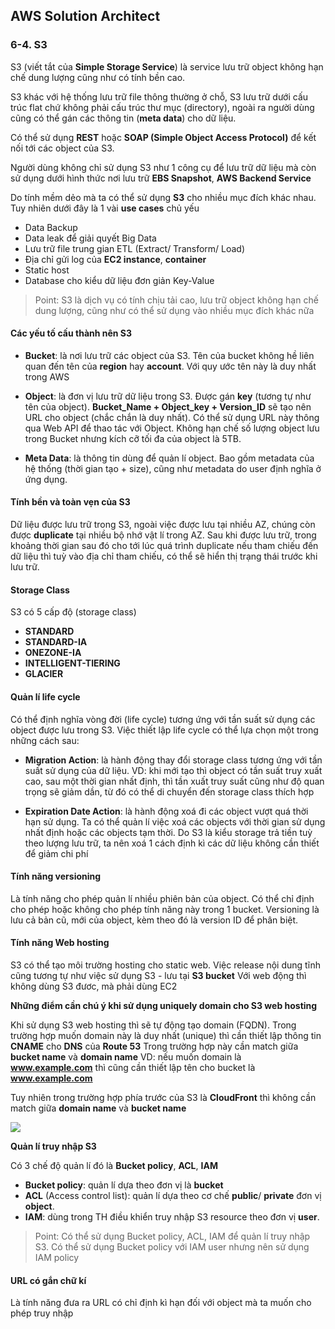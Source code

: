 ## AWS Solution Architect

### 6-4. S3

S3 (viết tắt của **Simple Storage Service**) là service lưu trữ object không hạn chế dung lượng cũng như có tính bền cao.

S3 khác với hệ thống lưu trữ file thông thường ở chỗ, S3 lưu trữ dưới cấu trúc flat chứ không phải cấu trúc thư mục (directory), ngoài ra người dùng cũng có thể gán các thông tin (**meta data**) cho dữ liệu.

Có thể sử dụng **REST** hoặc **SOAP (Simple Object Access Protocol)** để kết nối tới các object của S3.

Người dùng không chỉ sử dụng S3 như 1 công cụ để lưu trữ dữ liệu mà còn sử dụng dưới hình thức nơi lưu trữ **EBS Snapshot**, **AWS Backend Service**

Do tính mềm dẻo mà ta có thể sử dụng **S3** cho nhiều mục đích khác nhau. Tuy nhiên dưới đây là 1 vài **use cases** chủ yếu
- Data Backup
- Data leak để giải quyết Big Data
- Lưu trữ file trung gian ETL (Extract/ Transform/ Load)
- Địa chỉ gửi log của **EC2 instance**, **container**
- Static host
- Database cho kiểu dữ liệu đơn giản Key-Value

> Point: S3 là dịch vụ có tính chịu tải cao, lưu trữ object không hạn chế dung lượng, cũng như có thể sử dụng vào nhiều mục đích khác nữa

#### Các yếu tố cấu thành nên S3

- **Bucket**: là nơi lưu trữ các object của S3. Tên của bucket không hề liên quan đến tên của **region** hay **account**. Với quy ước tên này là duy nhất trong AWS

- **Object**: là đơn vị lưu trữ dữ liệu trong S3. Được gán **key** (tương tự như tên của object). **Bucket_Name + Object_key + Version_ID** sẽ tạo nên URL cho object (chắc chắn là duy nhất). Có thể sử dụng URL này thông qua Web API để thao tác với Object. Không hạn chế số lượng object lưu trong Bucket nhưng kích cỡ tối đa của object là 5TB.

- **Meta Data**: là thông tin dùng để quản lí object. Bao gồm metadata của hệ thống (thời gian tạo + size), cũng như metadata do user định nghĩa ở ứng dụng.

#### Tính bền và toàn vẹn của S3

Dữ liệu được lưu trữ trong S3, ngoài việc được lưu tại nhiều AZ, chúng còn được **duplicate** tại nhiều bộ nhớ vật lí trong AZ. Sau khi được lưu trữ, trong khoảng thời gian sau đó cho tới lúc quá trình duplicate nếu tham chiếu đến dữ liệu thì tuỳ vào địa chỉ tham chiếu, có thể sẽ hiển thị trạng thái trước khi lưu trữ.

#### Storage Class

S3 có 5 cấp độ (storage class)
- **STANDARD**
- **STANDARD-IA**
- **ONEZONE-IA**
- **INTELLIGENT-TIERING**
- **GLACIER**

#### Quản lí life cycle

Có thể định nghĩa vòng đời (life cycle) tương ứng với tần suất sử dụng các object được lưu trong S3. Việc thiết lập life cycle có thể lựa chọn một trong những cách sau:

- **Migration Action**: là hành động thay đổi storage class tương ứng với tần suất sử dụng của dữ liệu. VD: khi mới tạo thì object có tần suất truy xuất cao, sau một thời gian nhất định, thì tần xuất truy suất cũng như độ quan trọng sẽ giảm dần, từ đó có thể di chuyển đến storage class thích hợp

- **Expiration Date Action**: là hành động xoá đi các object vượt quá thời hạn sử dụng. Ta có thể quản lí việc xoá các objects với thời gian sử dụng nhất định hoặc các objects tạm thời. Do S3 là kiểu storage trả tiền tuỳ theo lượng lưu trữ, ta nên xoá 1 cách định kì các dữ liệu không cần thiết để giảm chi phí

#### Tính năng versioning

Là tính năng cho phép quản lí nhiều phiên bản của object.
Có thể chỉ định cho phép hoặc không cho phép tính năng này trong 1 bucket.
Versioning là lưu cả bản cũ, mới của object, kèm theo đó là version ID để phân biệt.

#### Tính năng Web hosting

S3 có thể tạo môi trường hosting cho static web.
Việc release nội dung tĩnh cũng tương tự như việc sử dụng S3 - lưu tại **S3 bucket**
Với web động thì không dùng S3 đươc, mà phải dùng EC2

**Những điểm cần chú ý khi sử dụng uniquely domain cho S3 web hosting**

Khi sử dụng S3 web hosting thì sẽ tự động tạo domain (FQDN). Trong trường hợp muốn domain này là duy nhất (unique) thì cần thiết lập thông tin **CNAME** cho **DNS** của **Route 53**
Trong trường hợp này cần match giữa **bucket name** và **domain name**
VD: nếu muốn domain là **www.example.com** thì cũng cần thiết lập tên cho bucket là **www.example.com**

Tuy nhiên trong trường hợp phía trước của S3 là **CloudFront** thì không cần match giữa **domain name** và **bucket name**

<img src="https://user-images.githubusercontent.com/43769314/61519551-20ba7000-aa47-11e9-865e-1dd1005d178c.png">

**Quản lí truy nhập S3**

Có 3 chế độ quản lí đó là **Bucket policy**, **ACL**, **IAM**
- **Bucket policy**: quản lí dựa theo đơn vị là **bucket**
- **ACL** (Access control list): quản lí dựa theo cơ chế **public**/ **private** đơn vị **object**.
- **IAM**: dùng trong TH điều khiển truy nhập S3 resource theo đơn vị **user**.

> Point: Có thể sử dụng Bucket policy, ACL, IAM để quản lí truy nhập S3. Có thể sử dụng Bucket policy với IAM user nhưng nên sử dụng IAM policy

#### URL có gắn chữ kí

Là tính năng đưa ra URL có chỉ định kì hạn đối với object mà ta muốn cho phép truy nhập
